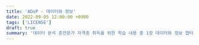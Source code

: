```yaml
---
title: 'ADsP - 데이터와 정보'
date: 2022-09-05 12:00:00 +0900
tags: ['LICENSE']
draft: true
summary: '데이터 분석 준전문가 자격증 취득을 위한 학습 내용 중 1장 데이터와 정보 챕터 정리 내용'
---
```


